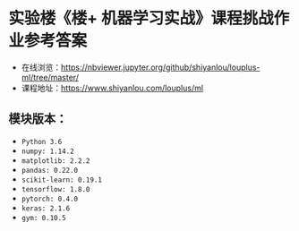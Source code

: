 # 实验楼《楼+ 机器学习实战》课程挑战作业参考答案

- 在线浏览：https://nbviewer.jupyter.org/github/shiyanlou/louplus-ml/tree/master/
- 课程地址：https://www.shiyanlou.com/louplus/ml

## 模块版本：
- `Python 3.6`
- `numpy: 1.14.2`
- `matplotlib: 2.2.2`
- `pandas: 0.22.0`
- `scikit-learn: 0.19.1`
- `tensorflow: 1.8.0`
- `pytorch: 0.4.0`
- `keras: 2.1.6`
- `gym: 0.10.5`
